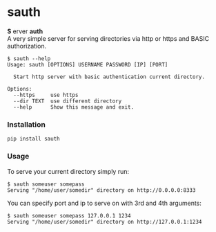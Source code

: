 # sauth

__S__ erver __auth__  
A very simple server for serving directories via http or https and BASIC authorization.


    $ sauth --help
    Usage: sauth [OPTIONS] USERNAME PASSWORD [IP] [PORT]

      Start http server with basic authentication current directory.

    Options:
      --https     use https
      --dir TEXT  use different directory
      --help      Show this message and exit.

### Installation

    pip install sauth 


### Usage

To serve your current directory simply run:

    $ sauth someuser somepass
    Serving "/home/user/somedir" directory on http://0.0.0.0:8333
    
You can specify port and ip to serve on with 3rd and 4th arguments:

    $ sauth someuser somepass 127.0.0.1 1234
    Serving "/home/user/somedir" directory on http://127.0.0.1:1234
